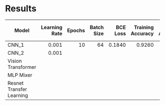 # Results

|Model|Learning Rate|Epochs|Batch Size|BCE Loss|Training Accuracy|Test Accuracy|Training Precision|Test Precision|Training Recall|Test Recall|Training F1-Score|Test F1-Score|Training AUROC|Test AUROC|
|---|---:|---:|---:|---:|---:|---:|---:|---:|---:|---:|---:|---:|---:|---:|
|CNN_1|0.001|10|64|0.1840|0.9260|0.9281|0.9200|0.9231|0.8940|0.8987|0.9070|0.9108|0.9780|0.9773
|CNN_2|0.001||||||||||||||
|Vision Transformer|||||||||||||||
|MLP Mixer|||||||||||||||
|Resnet Transfer Learning||||||||||||||| 


